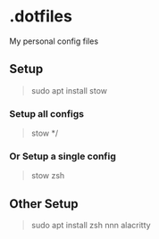 # .dotfiles
My personal config files

## Setup

>sudo apt install stow

### Setup all configs 
>stow */

### Or Setup a single config  
>stow zsh 

## Other Setup

>sudo apt install zsh nnn alacritty